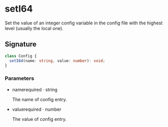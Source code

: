 # setI64

Set the value of an integer config variable in the config file with the
highest level (usually the local one).

## Signature

```ts
class Config {
  setI64(name: string, value: number): void;
}
```

### Parameters

<ul class="param-ul">
  <li class="param-li param-li-root">
    <span class="param-name">name</span><span class="param-required">required</span>&nbsp;·&nbsp;<span class="param-type">string</span>
    <br>
    <p class="param-description">The name of config entry.</p>
  </li>
  <li class="param-li param-li-root">
    <span class="param-name">value</span><span class="param-required">required</span>&nbsp;·&nbsp;<span class="param-type">number</span>
    <br>
    <p class="param-description">The value of config entry.</p>
  </li>
</ul>